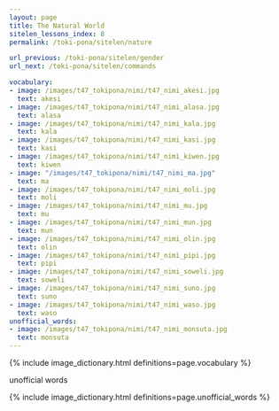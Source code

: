 ```yaml
---
layout: page
title: The Natural World
sitelen_lessons_index: 8
permalink: /toki-pona/sitelen/nature

url_previous: /toki-pona/sitelen/gender
url_next: /toki-pona/sitelen/commands

vocabulary:
- image: /images/t47_tokipona/nimi/t47_nimi_akesi.jpg
  text: akesi
- image: /images/t47_tokipona/nimi/t47_nimi_alasa.jpg
  text: alasa
- image: /images/t47_tokipona/nimi/t47_nimi_kala.jpg
  text: kala
- image: /images/t47_tokipona/nimi/t47_nimi_kasi.jpg
  text: kasi
- image: /images/t47_tokipona/nimi/t47_nimi_kiwen.jpg
  text: kiwen
- image: "/images/t47_tokipona/nimi/t47_nimi_ma.jpg"
  text: ma
- image: /images/t47_tokipona/nimi/t47_nimi_moli.jpg
  text: moli
- image: /images/t47_tokipona/nimi/t47_nimi_mu.jpg
  text: mu
- image: /images/t47_tokipona/nimi/t47_nimi_mun.jpg
  text: mun
- image: /images/t47_tokipona/nimi/t47_nimi_olin.jpg
  text: olin
- image: /images/t47_tokipona/nimi/t47_nimi_pipi.jpg
  text: pipi
- image: /images/t47_tokipona/nimi/t47_nimi_soweli.jpg
  text: soweli
- image: /images/t47_tokipona/nimi/t47_nimi_suno.jpg
  text: suno
- image: /images/t47_tokipona/nimi/t47_nimi_waso.jpg
  text: waso
unofficial_words:
- image: /images/t47_tokipona/nimi/t47_nimi_monsuta.jpg
  text: monsuta
---
```


{% include image_dictionary.html definitions=page.vocabulary %}

unofficial words

{% include image_dictionary.html definitions=page.unofficial_words %}
